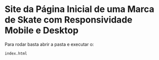 <h1>Site da Página Inicial de uma Marca de Skate com Responsividade Mobile e Desktop</h1>


Para rodar basta abrir a pasta e executar o:

```
index.html
```

